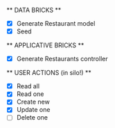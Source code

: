 ** DATA BRICKS **
- [X] Generate Restaurant model
- [X] Seed 

** APPLICATIVE BRICKS **
- [X] Generate Restaurants controller

** USER ACTIONS (in silo!) **
- [X] Read all
- [X] Read one
- [X] Create new
- [X] Update one
- [ ] Delete one
